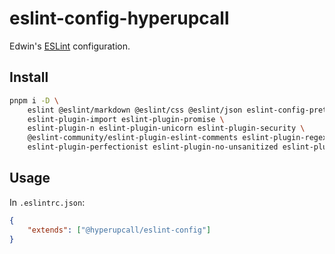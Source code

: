 # eslint-config-hyperupcall

Edwin's [ESLint](https://eslint.org) configuration.

## Install

```sh
pnpm i -D \
	eslint @eslint/markdown @eslint/css @eslint/json eslint-config-prettier @hyperupcall/eslint-config \
	eslint-plugin-import eslint-plugin-promise \
	eslint-plugin-n eslint-plugin-unicorn eslint-plugin-security \
	@eslint-community/eslint-plugin-eslint-comments eslint-plugin-regexp \
	eslint-plugin-perfectionist eslint-plugin-no-unsanitized eslint-plugin-mdx
```

## Usage

In `.eslintrc.json`:

```json
{
	"extends": ["@hyperupcall/eslint-config"]
}
```
